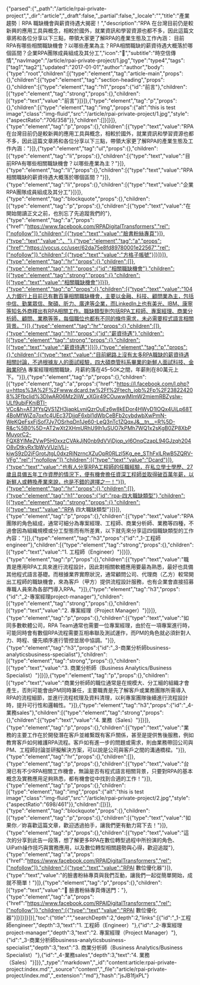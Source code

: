 {"parsed":{"_path":"/article/rpai-private-project","_dir":"article","_draft":false,"_partial":false,"_locale":"","title":"產業趨勢｜RPA 職缺機會與薪資待遇大揭密！","description":"RPA 在台灣目前仍是較新興的應用工具與概念，相較於國外，就業資訊和學習資源也都不多，因此這篇文章將和各位分享以下三點，帶領大家更了解RPA的產業生態及工作內涵： 目前RPA有哪些相關職缺機會？以哪些產業為主？RPA相關職缺的薪資待遇大概落於哪個區間？企業RPA團隊成員組成及其分工","icon":"🏡","subtitle":"時空信傳情","navImage":"/article/rpai-private-project/1.jpg","type":"type4","tags":["tag1","tag2"],"updated":"2017-01-01","author":"author","body":{"type":"root","children":[{"type":"element","tag":"article-main","props":{},"children":[{"type":"element","tag":"section-heading","props":{},"children":[{"type":"element","tag":"h1","props":{"id":"前言"},"children":[{"type":"element","tag":"strong","props":{},"children":[{"type":"text","value":"前言"}]}]},{"type":"element","tag":"p","props":{},"children":[{"type":"element","tag":"img","props":{"alt":"this is test image","class":"img-fluid","src":"/article/rpai-private-project/1.jpg","style":{"aspectRatio":"706/358"}},"children":[]}]}]},{"type":"element","tag":"p","props":{},"children":[{"type":"text","value":"RPA 在台灣目前仍是較新興的應用工具與概念，相較於國外，就業資訊和學習資源也都不多，因此這篇文章將和各位分享以下三點，帶領大家更了解RPA的產業生態及工作內涵："}]},{"type":"element","tag":"ul","props":{},"children":[{"type":"element","tag":"li","props":{},"children":[{"type":"text","value":"目前RPA有哪些相關職缺機會？以哪些產業為主？"}]},{"type":"element","tag":"li","props":{},"children":[{"type":"text","value":"RPA相關職缺的薪資待遇大概落於哪個區間？"}]},{"type":"element","tag":"li","props":{},"children":[{"type":"text","value":"企業RPA團隊成員組成及其分工"}]}]},{"type":"element","tag":"blockquote","props":{},"children":[{"type":"element","tag":"p","props":{},"children":[{"type":"text","value":"在開始閱讀正文之前，也別忘了先追蹤我們的"},{"type":"element","tag":"a","props":{"href":"https://www.facebook.com/RPADigitalTransformers","rel":["nofollow"]},"children":[{"type":"text","value":"臉書粉絲專頁"}]},{"type":"text","value":"、"},{"type":"element","tag":"a","props":{"href":"https://vocus.cc/user/62da75e8fd89780001e22567","rel":["nofollow"]},"children":[{"type":"text","value":"方格子帳號"}]}]}]},{"type":"element","tag":"hr","props":{},"children":[]},{"type":"element","tag":"h1","props":{"id":"相關職缺機會"},"children":[{"type":"element","tag":"strong","props":{},"children":[{"type":"text","value":"相關職缺機會"}]}]},{"type":"element","tag":"p","props":{},"children":[{"type":"text","value":"104人力銀行上目前已有數百筆相關職缺機會，主要以金融、科技、顧問業為主，包括中信、勤業眾信、聚碩、昕力、廣達等企業，而LinkedIn上也有美光、IBM、康寧等知名外商釋出有RPA相關工作。職缺類型則包括RPA工程師、專案經理、商業分析師、顧問、業務等等，每個職位也都有不同的條件需求，未必需要程式語言相關背景。"}]},{"type":"element","tag":"hr","props":{},"children":[]},{"type":"element","tag":"h1","props":{"id":"薪資待遇"},"children":[{"type":"element","tag":"strong","props":{},"children":[{"type":"text","value":"薪資待遇"}]}]},{"type":"element","tag":"p","props":{},"children":[{"type":"text","value":"目前網路上沒有太多RPA職缺的薪資待遇相關討論，不過根據友人的面試經驗，四大碩商管科系畢業的新鮮人面試科技、金融業RPA 專案經理相關職缺，月薪約落在45–50K之間，年薪則在80萬元上下。"}]},{"type":"element","tag":"p","props":{},"children":[{"type":"element","tag":"a","props":{"href":"https://l.facebook.com/l.php?u=https%3A%2F%2Fwww.dcard.tw%2Ff%2Ftech_job%2Fp%2F238224208%3Ffbclid%3DIwAR06Mz2liW_xXGir49COuwwjMImW2miemRBZyslw-ULf9ubiFKniBTI-VCc&h=AT3fYsQVS1ZH3japkLvniQzrOuEz6w8kEDor4HWyD1lOQx4UiLp68T4BoMfWjZq7oxfc4UEc37DjjqF6xbI1dWbCeBFb2cybdwbXwPmN-WeKQeFsxFjSof7Jy7OSrhqDn1Je60-LeQ3nTc1ZQqxJ&__tn__=R%5D-R&c%5B0%5D=AT2wXt2XHmURhU9lh1uSUO7kPMh7WQ1x2sKgB0ZP8XbPMuyorC2-FQX8YIMeZVwP5H0xxzCVAkJjN0nb9dVVjDjop_vI6OnqCzapL94GJzqh204O8vDtkyRx1bWyVUziVLj-kiwS9zD2jFGrotJtgL0dxzRiNzrncXZuOpR0RLzl5Kg_ee_SThFxlLRwB5ZQRV-VFg","rel":["nofollow"]},"children":[{"type":"text","value":"Dcard"}]},{"type":"text","value":"也有人分享RPA工程師的任職經驗，在私立學士學歷、27歲且具備五年工作資歷的情況下，便有機會擔任資深工程師並取得破百萬年薪，以新鮮人或轉換產業來說，也是不錯的選擇之一！"}]},{"type":"element","tag":"hr","props":{},"children":[]},{"type":"element","tag":"h1","props":{"id":"rpa-四大職缺類型"},"children":[{"type":"element","tag":"strong","props":{},"children":[{"type":"text","value":"RPA 四大職缺類型"}]}]},{"type":"element","tag":"p","props":{},"children":[{"type":"text","value":"RPA團隊的角色組成，通常可細分為專案經理、工程師、商業分析師、業務等四種，不過會因為組織規模或分工型態而有所差異，以下就先來分享這四個職缺類型的工作內容："}]},{"type":"element","tag":"h3","props":{"id":"_1-工程師engineer"},"children":[{"type":"element","tag":"strong","props":{},"children":[{"type":"text","value":"1. 工程師（Engineer）"}]}]},{"type":"element","tag":"p","props":{},"children":[{"type":"text","value":"職責是應用RPA工具來進行流程設計，因此對相關軟體應用要最為熟悉，最好也具備其他程式語言基礎。而根據業界實際狀況，通常顧問公司、代理商（乙方）較常開出工程師的職缺機會，來為客戶（甲方）提供流程設計服務，也有企業會直接招募專職人員來為各部門導入RPA。"}]},{"type":"element","tag":"h3","props":{"id":"_2-專案經理project-manager"},"children":[{"type":"element","tag":"strong","props":{},"children":[{"type":"text","value":"2. 專案經理（Project Manager）"}]}]},{"type":"element","tag":"p","props":{},"children":[{"type":"text","value":"如同多數軟體公司，RPA Team通常也需要一位專案經理，由於在一項專案進行時，可能同時會有數個RPA流程需要互相串聯及測試運作，而PM的角色就必須針對人力、時程、優先順序進行管控並居中協調。"}]},{"type":"element","tag":"h3","props":{"id":"_3-商業分析師business-analyticsbusiness-specialist"},"children":[{"type":"element","tag":"strong","props":{},"children":[{"type":"text","value":"3. 商業分析師（Business Analytics/Business Specialist）"}]}]},{"type":"element","tag":"p","props":{},"children":[{"type":"text","value":"商業分析師的職位通常是在規模大、分工細的組織才會產生，否則可能會由PM同時兼任，主要職責是先了解客戶或業務團隊所需導入RPA的流程細節，並進行流程梳理及資料清理，以利專案團隊後續進行流程設計時，提升可行性和邏輯性。"}]},{"type":"element","tag":"h3","props":{"id":"_4-業務sales"},"children":[{"type":"element","tag":"strong","props":{},"children":[{"type":"text","value":"4. 業務（Sales）"}]}]},{"type":"element","tag":"p","props":{},"children":[{"type":"text","value":"業務的主要工作在於開發潛在客戶並維繫既有客戶關係，甚至是提供售後服務，例如教育客戶如何維護RPA流程。客戶如有進一步的問題或需求，則由業務帶回公司與PM、工程師討論並研擬解決方案，可以說是公司與客戶之間的溝通橋樑。"}]},{"type":"element","tag":"hr","props":{},"children":[]},{"type":"element","tag":"p","props":{},"children":[{"type":"text","value":"台灣已有不少RPA相關工作機會，無論是否有程式語言相關背景，只要對RPA的基本概念及實務應用足夠熟悉，都有機會從中找到合適的工作！"}]},{"type":"element","tag":"p","props":{},"children":[{"type":"element","tag":"img","props":{"alt":"this is test image","class":"img-fluid","src":"/article/rpai-private-project/2.jpg","style":{"aspectRatio":"698/461"}},"children":[]}]},{"type":"element","tag":"blockquote","props":{},"children":[{"type":"element","tag":"p","props":{},"children":[{"type":"text","value":"如果你／妳喜歡這篇文章，歡迎透過拍手，讓我們更有動力寫下去！"}]},{"type":"element","tag":"p","props":{},"children":[{"type":"text","value":"這次的分享到此告一段落，想了解更多RPA在數位轉型過程中所扮演的角色、UiPath操作技巧與實務應用，以及數位轉型相關趨勢與心得，歡迎追蹤"},{"type":"element","tag":"a","props":{"href":"https://www.facebook.com/RPAIDigitalTransformers","rel":["nofollow"]},"children":[{"type":"text","value":"RPAI 數位優化器"}]},{"type":"text","value":"的臉書粉絲專頁與我們互動，讓我們一起從簡單開始，成就不簡單！"}]},{"type":"element","tag":"p","props":{},"children":[{"type":"text","value":"🚀 臉書粉絲專頁傳送門："},{"type":"element","tag":"a","props":{"href":"https://www.facebook.com/RPAIDigitalTransformers","rel":["nofollow"]},"children":[{"type":"text","value":"RPAI 數位優化器"}]}]}]}]}],"toc":{"title":"","searchDepth":2,"depth":2,"links":[{"id":"_1-工程師engineer","depth":3,"text":"1. 工程師（Engineer）"},{"id":"_2-專案經理project-manager","depth":3,"text":"2. 專案經理（Project Manager）"},{"id":"_3-商業分析師business-analyticsbusiness-specialist","depth":3,"text":"3. 商業分析師（Business Analytics/Business Specialist）"},{"id":"_4-業務sales","depth":3,"text":"4. 業務（Sales）"}]}},"_type":"markdown","_id":"content:article:rpai-private-project:index.md","_source":"content","_file":"article/rpai-private-project/index.md","_extension":"md"},"hash":"jsJB1fjxPL"}
